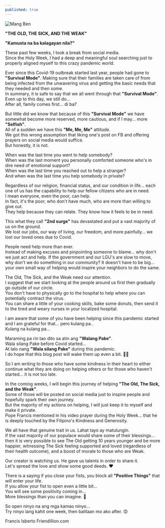 ```yaml
---
published: true
---
```


![Mang Ben](https://user-images.githubusercontent.com/15205481/115101291-57ebe700-9f75-11eb-90f4-30ca93572d07.jpg)

**"THE OLD, THE SICK, AND THE WEAK"**   

**"Kamusta na ba kalagayan nila?"**   

These past few weeks, I took a break from social media.   
Since the Holy Week, I had a deep and meaningful soul searching just to properly aligned myself to this crazy pandemic world.   

Ever since this Covid-19 outbreak started last year, people had gone to **"Survival Mode"**. 
Making sure that their families are taken care of from being infected from the unwavering virus and getting the basic needs that they needed and then some.   
In summary, it is safe to say that we all went through that **"Survival Mode"**.   
Even up to this day, we still do...   
After all, family comes first... di ba?   

But little did we know that because of this **"Survival Mode"** we have somewhat become more reserved, more cautious, and if I may... more **"Selfish"**.   
All of a sudden we have this **"Me, Me, Me"** attitude.   
We got this wrong assumption that liking one's post on FB and offering prayers on social media would suffice.   
But honestly, it is not.   

When was the last time you went to help somebody?   
When was the last moment you personally comforted someone who's in dire need of emotional support?   
When was the last time you reached out to help a stranger?   
And when was the last time you help somebody in private?   

Regardless of our religion, financial status, and our condition in life...  each one of us has the capability to help our fellow citizens who are in need.   
I mean everyone, even the poor, can help.   
In fact, it's the poor, who don't have much, who are more than willing to give out.   
They help because they can relate. They know how it feels to be in need.   

This what they call **"2nd surge"** has devastated and put a vast majority of us on the ground.   
We lost our jobs, our way of living, our freedom, and more painfully... we lost our loved ones due to Covid.   

People need help more than ever.   
Instead of making excuses and pinpointing someone to blame... why don't we just act and help.
If the government and our LGU's are slow to move, why don't we do something in our community? 
It doesn't have to be big... your own small way of helping would inspire your neighbors to do the same.   

The Old, The Sick, and the Weak need our attention.   
I suggest that we start looking at the people around us first then gradually go outside of our circle.   
You don't have to physically go to the hospital to help where you can potentially contract the virus.   
You can share a little of your cooking skills, bake some donuts, then send it to the tired and weary nurses in your localized hospital.   

I am aware that some of you have been helping since this pandemic started and I am grateful for that... pero kulang pa..   
Kulang na kulang pa...   

Maraming pa rin tao dito sa atin ang **"Walang Pake"**.   
Wala silang Pake before Covid started...   
At lalo nang **"Wala silang Pake"** during this pandemic.   
I do hope that this blog post will wake them up even a bit.   🧟‍♂️   

So I am writing to those who have some kindness in their heart to either continue what they are doing on helping others or for those who haven't started... it is not too late.   

In the coming weeks, I will begin this journey of helping **"The Old, The Sick, and the Weak"**.   
Some of those will be posted on social media just to inspire people and hopefully spark their own journey.   
But the majority of my actions on helping, I will just keep it to myself and make it private.   
Pope Francis mentioned in his video prayer during the Holy Week... that he is deeply touched by the Filipino's Kindness and Generosity.   

We all have that genuine trait in us. Lahat tayo ay matulungin.   
If the vast majority of our populace would share some of their blessings... 
then it is very possible to see The Old getting 10 years younger and be more happier, witnessing The Sick feeling supported and loved (regardless of their health outcome), and a boost of morale to those who are Weak.   

Our creator is watching us. He gave us talents in order to share it.   
Let's spread the love and show some good deeds.   ♥   

There is a saying if you close your fists, you block all **"Positive Things"** that will enter your life.   
If you allow your fist to open even a little bit...   
You will see some positivity coming in...   
More blessings than you can imagine.   🌈   

So open ninyo na ang mga kamao ninyo...   
Try ninyo lang kahit one week, then balitaan mo ako after.   😍   

Francis Isberto 
Friendillion.com
